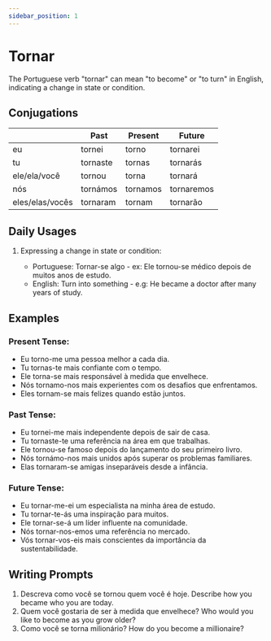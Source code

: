 ```yaml
---
sidebar_position: 1
---
```


# Tornar

The Portuguese verb "tornar" can mean "to become" or "to turn" in English, indicating a change in state or condition.

## Conjugations

|                 | Past     | Present  | Future     |
| --------------- | -------- | -------- | ---------- |
| eu              | tornei   | torno    | tornarei   |
| tu              | tornaste | tornas   | tornarás   |
| ele/ela/você    | tornou   | torna    | tornará    |
| nós             | tornámos | tornamos | tornaremos |
| eles/elas/vocês | tornaram | tornam   | tornarão   |

## Daily Usages

1. Expressing a change in state or condition:

   - Portuguese: Tornar-se algo - ex: Ele tornou-se médico depois de muitos anos de estudo.
   - English: Turn into something - e.g: He became a doctor after many years of study.

## Examples

### Present Tense:

- Eu torno-me uma pessoa melhor a cada dia.
- Tu tornas-te mais confiante com o tempo.
- Ele torna-se mais responsável à medida que envelhece.
- Nós tornamo-nos mais experientes com os desafios que enfrentamos.
- Eles tornam-se mais felizes quando estão juntos.

### Past Tense:

- Eu tornei-me mais independente depois de sair de casa.
- Tu tornaste-te uma referência na área em que trabalhas.
- Ele tornou-se famoso depois do lançamento do seu primeiro livro.
- Nós tornámo-nos mais unidos após superar os problemas familiares.
- Elas tornaram-se amigas inseparáveis desde a infância.

### Future Tense:

- Eu tornar-me-ei um especialista na minha área de estudo.
- Tu tornar-te-ás uma inspiração para muitos.
- Ele tornar-se-á um líder influente na comunidade.
- Nós tornar-nos-emos uma referência no mercado.
- Vós tornar-vos-eis mais conscientes da importância da sustentabilidade.

## Writing Prompts

1. Descreva como você se tornou quem você é hoje. Describe how you became who you are today.
2. Quem você gostaria de ser à medida que envelhece? Who would you like to become as you grow older?
3. Como você se torna milionário? How do you become a millionaire?
